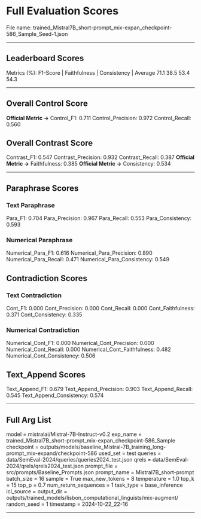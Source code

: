 # Full Evaluation Scores

File name: trained_Mistral7B_short-prompt_mix-expan_checkpoint-586_Sample_Seed-1.json


---

## Leaderboard Scores

Metrics (%): F1-Score | Faithfulness | Consistency | Average
                71.1        38.5          53.4        54.3

---

## Overall Control Score

**Official Metric ->** Control_F1: 0.711
Control_Precision: 0.972
Control_Recall: 0.560

## Overall Contrast Score

Contrast_F1: 0.547
Contrast_Precision: 0.932
Contrast_Recall: 0.387
**Official Metric ->** Faithfulness: 0.385
**Official Metric ->** Consistency: 0.534

---


## Paraphrase Scores


### Text Paraphrase

Para_F1: 0.704
Para_Precision: 0.967
Para_Recall: 0.553
Para_Consistency: 0.593


### Numerical Paraphrase

Numerical_Para_F1: 0.616
Numerical_Para_Precision: 0.890
Numerical_Para_Recall: 0.471
Numerical_Para_Consistency: 0.549


## Contradiction Scores


### Text Contradiction

Cont_F1: 0.000
Cont_Precision: 0.000
Cont_Recall: 0.000
Cont_Faithfulness: 0.371
Cont_Consistency: 0.335


### Numerical Contradiction

Numerical_Cont_F1: 0.000
Numerical_Cont_Precision: 0.000
Numerical_Cont_Recall: 0.000
Numerical_Cont_Faithfulness: 0.482
Numerical_Cont_Consistency: 0.506


## Text_Append Scores

Text_Append_F1: 0.679
Text_Append_Precision: 0.903
Text_Append_Recall: 0.545
Text_Append_Consistency: 0.574

---

## Full Arg List

model = mistralai/Mistral-7B-Instruct-v0.2
exp_name = trained_Mistral7B_short-prompt_mix-expan_checkpoint-586_Sample
checkpoint = outputs/models/baseline_Mistral-7B_training_long-prompt_mix-expand/checkpoint-586
used_set = test
queries = data/SemEval-2024/queries/queries2024_test.json
qrels = data/SemEval-2024/qrels/qrels2024_test.json
prompt_file = src/prompts/Baseline_Prompts.json
prompt_name = Mistral7B_short-prompt
batch_size = 16
sample = True
max_new_tokens = 8
temperature = 1.0
top_k = 15
top_p = 0.7
num_return_sequences = 1
task_type = base_inference
icl_source = 
output_dir = outputs/trained_models/lisbon_computational_linguists/mix-augment/
random_seed = 1
timestamp = 2024-10-22_22-16

---

